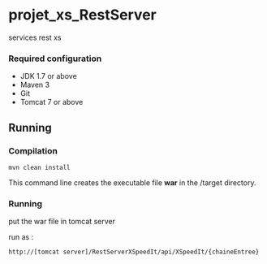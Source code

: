# projet_xs_RestServer
services rest xs

### Required configuration ###
* JDK 1.7 or above
* Maven 3
* Git
* Tomcat 7 or above

## Running  ##

### Compilation ###
```
mvn clean install
```
This command line creates the executable file **war** in the /target directory.

### Running ###
put the war file in tomcat server

run as :
```
http://[tomcat server]/RestServerXSpeedIt/api/XSpeedIt/{chaineEntree}
```
